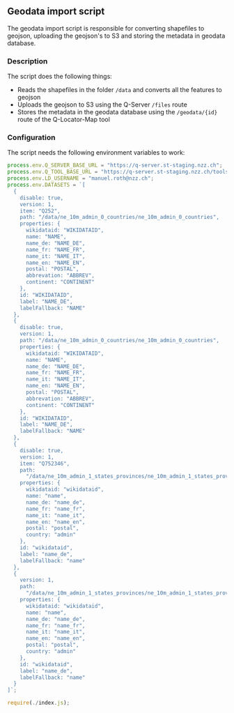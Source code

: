 ## Geodata import script

The geodata import script is responsible for converting shapefiles to geojson, uploading the geojson's to S3 and storing the metadata in geodata database.

### Description

The script does the following things:

- Reads the shapefiles in the folder `/data` and converts all the features to geojson
- Uploads the geojson to S3 using the Q-Server `/files` route
- Stores the metadata in the geodata database using the `/geodata/{id}` route of the Q-Locator-Map tool

### Configuration

The script needs the following environment variables to work:

```js
process.env.Q_SERVER_BASE_URL = "https://q-server.st-staging.nzz.ch";
process.env.Q_TOOL_BASE_URL = "https://q-server.st-staging.nzz.ch/tools/locator_map";
process.env.LD_USERNAME = "manuel.roth@nzz.ch";
process.env.DATASETS = `[
  {
    disable: true,
    version: 1,
    item: "Q252",
    path: "/data/ne_10m_admin_0_countries/ne_10m_admin_0_countries",
    properties: {
      wikidataid: "WIKIDATAID",
      name: "NAME",
      name_de: "NAME_DE",
      name_fr: "NAME_FR",
      name_it: "NAME_IT",
      name_en: "NAME_EN",
      postal: "POSTAL",
      abbrevation: "ABBREV",
      continent: "CONTINENT"
    },
    id: "WIKIDATAID",
    label: "NAME_DE",
    labelFallback: "NAME"
  },
  {
    disable: true,
    version: 1,
    path: "/data/ne_10m_admin_0_countries/ne_10m_admin_0_countries",
    properties: {
      wikidataid: "WIKIDATAID",
      name: "NAME",
      name_de: "NAME_DE",
      name_fr: "NAME_FR",
      name_it: "NAME_IT",
      name_en: "NAME_EN",
      postal: "POSTAL",
      abbrevation: "ABBREV",
      continent: "CONTINENT"
    },
    id: "WIKIDATAID",
    label: "NAME_DE",
    labelFallback: "NAME"
  },
  {
    disable: true,
    version: 1,
    item: "Q752346",
    path:
      "/data/ne_10m_admin_1_states_provinces/ne_10m_admin_1_states_provinces",
    properties: {
      wikidataid: "wikidataid",
      name: "name",
      name_de: "name_de",
      name_fr: "name_fr",
      name_it: "name_it",
      name_en: "name_en",
      postal: "postal",
      country: "admin"
    },
    id: "wikidataid",
    label: "name_de",
    labelFallback: "name"
  },
  {
    version: 1,
    path:
      "/data/ne_10m_admin_1_states_provinces/ne_10m_admin_1_states_provinces",
    properties: {
      wikidataid: "wikidataid",
      name: "name",
      name_de: "name_de",
      name_fr: "name_fr",
      name_it: "name_it",
      name_en: "name_en",
      postal: "postal",
      country: "admin"
    },
    id: "wikidataid",
    label: "name_de",
    labelFallback: "name"
  }
]`;

require(./index.js);
```
